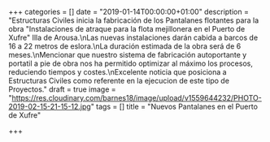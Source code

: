 +++
categories = []
date = "2019-01-14T00:00:00+01:00"
description = "Estructuras Civiles inicia la fabricación de los Pantalanes flotantes para la obra \"Instalaciones de atraque para la flota mejillonera en el Puerto de Xufre\" Illa de Arousa.\nLas nuevas instalaciones darán cabida a barcos de 16 a 22 metros de eslora.\nLa duración estimada de la obra será de 6 meses.\nMencionar que nuestro sistema de fabricación autoportante y portatil a pie de obra nos ha permitido optimizar al máximo los procesos, reduciendo tiempos y costes.\nExcelente noticia que posiciona a Estructuras Civiles como referente en la ejecucion de este tipo de Proyectos."
draft = true
image = "https://res.cloudinary.com/barnes18/image/upload/v1559644232/PHOTO-2019-02-15-21-15-12.jpg"
tags = []
title = "Nuevos Pantalanes en el Puerto de Xufre"

+++
